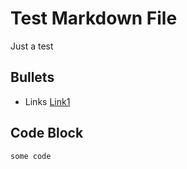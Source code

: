 # Test Markdown File

Just a test

## Bullets
* Links [Link1](https://example.com)

## Code Block
```
some code
```